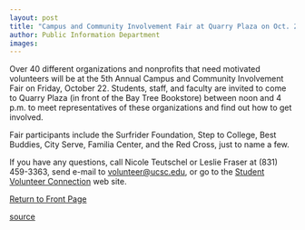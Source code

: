 ```yaml
---
layout: post
title: "Campus and Community Involvement Fair at Quarry Plaza on Oct. 22"
author: Public Information Department
images:
---
```


Over 40 different organizations and nonprofits that need motivated volunteers will be at the 5th Annual Campus and Community Involvement Fair on Friday, October 22. Students, staff, and faculty are invited to come to Quarry Plaza (in front of the Bay Tree Bookstore) between noon and 4 p.m. to meet representatives of these organizations and find out how to get involved.

Fair participants include the Surfrider Foundation, Step to College, Best Buddies, City Serve, Familia Center, and the Red Cross, just to name a few.

If you have any questions, call Nicole Teutschel or Leslie Fraser at (831) 459-3363, send e-mail to [volunteer@ucsc.edu][1], or go to the [Student Volunteer Connection][2] web site.

  

[Return to Front Page][3]

[1]: mailto:volunteer@ucsc.edu
[2]: http://volunteer.ucsc.edu
[3]: http://currents.ucsc.edu/

[source](http://www1.ucsc.edu/currents/04-05/10-18/brief-fair.asp "Permalink to brief-fair")
